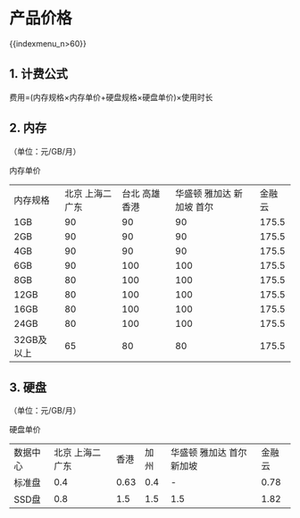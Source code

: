 # 产品价格

{{indexmenu_n>60}}

## 1\. 计费公式

费用=(内存规格×内存单价+硬盘规格×硬盘单价)×使用时长

## 2\. 内存

（单位：元/GB/月）

内存单价

|         |           |          |                |       |
| ------- | --------- | -------- | -------------- | ----- |
| 内存规格    | 北京 上海二 广东 | 台北 高雄 香港 | 华盛顿 雅加达 新加坡 首尔 | 金融云   |
| 1GB     | 90        | 90       | 90             | 175.5 |
| 2GB     | 90        | 90       | 90             | 175.5 |
| 4GB     | 90        | 90       | 90             | 175.5 |
| 6GB     | 90        | 100      | 100            | 175.5 |
| 8GB     | 80        | 100      | 100            | 175.5 |
| 12GB    | 80        | 100      | 100            | 175.5 |
| 16GB    | 80        | 100      | 100            | 175.5 |
| 24GB    | 80        | 100      | 100            | 175.5 |
| 32GB及以上 | 65        | 80       | 80             | 175.5 |

## 3\. 硬盘

（单位：元/GB/月）

硬盘单价

|      |           |      |     |                |      |
| ---- | --------- | ---- | --- | -------------- | ---- |
| 数据中心 | 北京 上海二 广东 | 香港   | 加州  | 华盛顿 雅加达 首尔 新加坡 | 金融云  |
| 标准盘  | 0.4       | 0.63 | 0.4 | \-             | 0.78 |
| SSD盘 | 0.8       | 1.5  | 1.5 | 1.5            | 1.82 |
